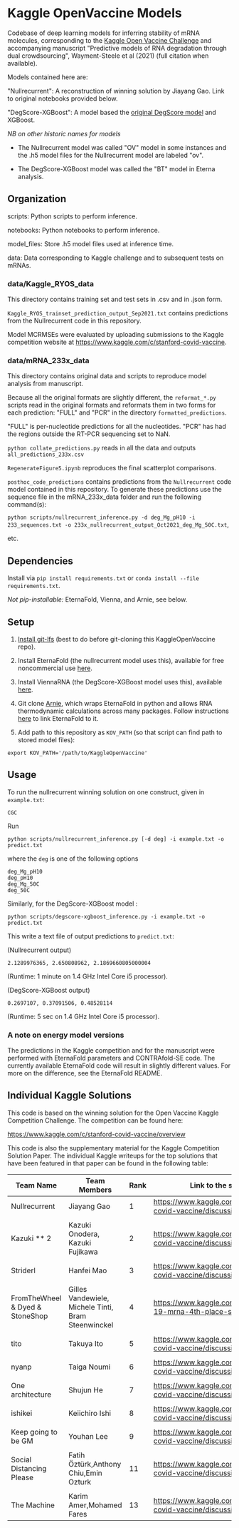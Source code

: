 # Kaggle OpenVaccine Models

Codebase of deep learning models for inferring stability of mRNA molecules, corresponding to the [Kaggle Open Vaccine Challenge](https://www.kaggle.com/c/stanford-covid-vaccine) and accompanying manuscript "Predictive models of RNA degradation through dual crowdsourcing", Wayment-Steele et al (2021) (full citation when available).

Models contained here are:

"Nullrecurrent": A reconstruction of winning solution by Jiayang Gao. Link to original notebooks provided below.

"DegScore-XGBoost": A model based the [original DegScore model](https://github.com/eternagame/DegScore) and XGBoost.


_NB on other historic names for models_

- The Nullrecurrent model was called "OV" model in some instances and the .h5 model files for the Nullrecurrent model are labeled "ov".

- The DegScore-XGBoost model was called the "BT" model in Eterna analysis.



## Organization

scripts: Python scripts to perform inference.

notebooks: Python notebooks to perform inference.

model_files: Store .h5 model files used at inference time.

data: Data corresponding to Kaggle challenge and to subsequent tests on mRNAs.

### data/Kaggle_RYOS_data

This directory contains training set and test sets in .csv and in .json form.

`Kaggle_RYOS_trainset_prediction_output_Sep2021.txt` contains predictions from the Nullrecurrent code in this repository.

Model MCRMSEs were evaluated by uploading submissions to the Kaggle competition website at https://www.kaggle.com/c/stanford-covid-vaccine.

### data/mRNA_233x_data

This directory contains original data and scripts to reproduce model analysis from manuscript.

Because all the original formats are slightly different, the `reformat_*.py` scripts read in the original formats and reformats them in two forms for each prediction: "FULL" and "PCR" in the directory `formatted_predictions`.

"FULL" is per-nucleotide predictions for all the nucleotides. "PCR" has had the regions outside the RT-PCR sequencing set to NaN.

`python collate_predictions.py` reads in all the data and outputs `all_predictions_233x.csv`

`RegenerateFigure5.ipynb` reproduces the final scatterplot comparisons.

`posthoc_code_predictions` contains predictions from the `Nullrecurrent` code model contained in this repository. To generate these predictions use the sequence file in the mRNA_233x_data folder and run the following command(s):

`python scripts/nullrecurrent_inference.py -d deg_Mg_pH10 -i 233_sequences.txt -o 233x_nullrecurrent_output_Oct2021_deg_Mg_50C.txt`,

etc.


## Dependencies

Install via `pip install requirements.txt` or `conda install --file requirements.txt`.

*Not pip-installable:* EternaFold, Vienna, and Arnie, see below.

## Setup

1. [Install git-lfs](https://git-lfs.github.com/) (best to do before git-cloning this KaggleOpenVaccine repo).

2. Install EternaFold (the nullrecurrent model uses this), available for free noncommercial use [here](https://www.eternagame.org/about/software).

3. Install ViennaRNA (the DegScore-XGBoost model uses this), available [here](https://www.tbi.univie.ac.at/RNA/).

4. Git clone [Arnie](https://github.com/DasLab/arnie), which wraps EternaFold in python and allows RNA thermodynamic calculations across many packages. Follow instructions [here](https://github.com/DasLab/arnie/blob/master/docs/setup_doc.md) to link EternaFold to it.

5. Add path to this repository as `KOV_PATH` (so that script can find path to stored model files):

```
export KOV_PATH='/path/to/KaggleOpenVaccine'
```

## Usage

To run the nullrecurrent winning solution on one construct, given in `example.txt`:

```
CGC
```

Run

```
python scripts/nullrecurrent_inference.py [-d deg] -i example.txt -o predict.txt
```

where the ```deg``` is one of the following options

```
deg_Mg_pH10
deg_pH10
deg_Mg_50C
deg_50C

```


Similarly, for the DegScore-XGBoost model :

```
python scripts/degscore-xgboost_inference.py -i example.txt -o predict.txt
```

This write a text file of output predictions to `predict.txt`:

(Nullrecurrent output)
```
2.1289976365, 2.650808962, 2.1869660805000004
```
(Runtime: 1 minute on 1.4 GHz Intel Core i5 processor).

(DegScore-XGBoost output)
```
0.2697107, 0.37091506, 0.48528114
```
(Runtime: 5 sec on 1.4 GHz Intel Core i5 processor).

### A note on energy model versions

The predictions in the Kaggle competition and for the manuscript were performed with EternaFold parameters and CONTRAfold-SE code. The currently available EternaFold code will result in slightly different values. For more on the difference, see the EternaFold README.

## Individual Kaggle Solutions

This code is based on the winning solution for the Open Vaccine Kaggle Competition Challenge. The competition can be found here:

https://www.kaggle.com/c/stanford-covid-vaccine/overview

This code is also the supplementary material for the Kaggle Competition Solution Paper. The individual Kaggle writeups for the top solutions that have been featured in that paper can be found in the following table:


| Team Name                       |  Team Members  | Rank  | Link to the solution                                            |
|---------------------------------|-----------------|-------|-----------------------------------------------------------------|
|Nullrecurrent                    | Jiayang Gao     |   1   |https://www.kaggle.com/c/stanford-covid-vaccine/discussion/189620|
|                                 |                 |       |                                                                 |
|Kazuki ** 2                      |Kazuki Onodera, Kazuki Fujikawa    |   2   |https://www.kaggle.com/c/stanford-covid-vaccine/discussion/189709| 
|                                 |                 |       |                                                                 |
|Striderl                         |Hanfei Mao       |   3   |https://www.kaggle.com/c/stanford-covid-vaccine/discussion/189574|
|                                 |                 |       |                                                                 |
|FromTheWheel & Dyed & StoneShop  |Gilles Vandewiele, Michele Tinti, Bram Steenwinckel|   4   |https://www.kaggle.com/group16/covid-19-mrna-4th-place-solution  |
|                                 |                 |       |                                                                 |
|tito                             |Takuya Ito       |   5   |https://www.kaggle.com/c/stanford-covid-vaccine/discussion/189691|
|                                 |                 |       |                                                                 |
|nyanp                            |Taiga Noumi      |   6   |https://www.kaggle.com/c/stanford-covid-vaccine/discussion/189241|
|                                 |                 |       |                                                                 |
|One architecture                 |Shujun He        |   7   |https://www.kaggle.com/c/stanford-covid-vaccine/discussion/189564|
|                                 |                 |       |                                                                 |
|ishikei                          |Keiichiro Ishi   |   8   |https://www.kaggle.com/c/stanford-covid-vaccine/discussion/190314|
|                                 |                 |       |                                                                 |
|Keep going to be GM              |Youhan Lee       |   9   |https://www.kaggle.com/c/stanford-covid-vaccine/discussion/189845|
|                                 |                 |       |                                                                 |
|Social Distancing Please         |Fatih Öztürk,Anthony Chiu,Emin Ozturk |   11  |https://www.kaggle.com/c/stanford-covid-vaccine/discussion/189571|
|                                 |                 |       |                                                                 |
|The Machine                      |Karim Amer,Mohamed Fares       |   13  |https://www.kaggle.com/c/stanford-covid-vaccine/discussion/189585|





